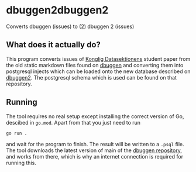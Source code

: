# dbuggen2dbuggen2
Converts dbuggen (issues) to (2) dbuggen 2 (issues)

## What does it actually do?

This program converts issues of [Konglig Datasektionens](https://datasektionen.se/) student paper from the old static markdown files found on [dbuggen](https://github.com/datasektionen/dbuggen) and converting them into postgresql injects which can be loaded onto the new database described on [dbuggen2](https://github.com/datasektionen/dbuggen2). The postgresql schema which is used can be found on that repository.

## Running

The tool requires no real setup except installing the correct version of Go, descibed in `go.mod`. Apart from that you just need to run

```shell
go run .
```

and wait for the program to finish. The result will be written to a `.psql` file. The tool downloads the latest version of main of the [dbuggen repository](https://github.com/datasektionen/dbuggen), and works from there, which is why an internet connection is required for running this.